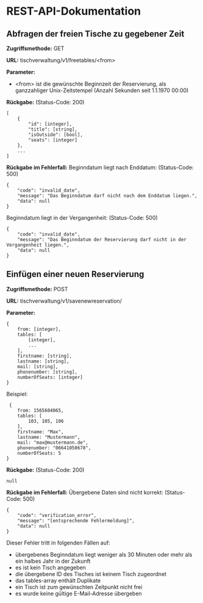 # REST-API-Dokumentation
## Abfragen der freien Tische zu gegebener Zeit
**Zugriffsmethode:** GET

**URL:** tischverwaltung/v1/freetables/\<from\>

**Parameter:**
 - \<from\> ist die gewünschte Beginnzeit der Reservierung, als ganzzahliger Unix-Zeitstempel (Anzahl Sekunden seit 1.1.1970 00:00)

**Rückgabe:** (Status-Code: 200)

    [
	    {
		    "id": [integer],
		    "title": [string],
		    "isOutside": [bool],
		    "seats": [integer]
		},
		...
	]
**Rückgabe im Fehlerfall:**
Beginndatum liegt nach Enddatum: (Status-Code: 500)

    {
	    "code": "invalid_date",
	    "message": "Das Beginndatum darf nicht nach dem Enddatum liegen.",
	    "data": null
	}


Beginndatum liegt in der Vergangenheit: (Status-Code: 500)

    {
	    "code": "invalid_date",
	    "message": "Das Beginndatum der Reservierung darf nicht in der Vergangenheit liegen.",
	    "data": null
	}
	    
## Einfügen einer neuen Reservierung

**Zugriffsmethode:** POST

**URL:** tischverwaltung/v1/savenewreservation/

**Parameter:**

    {
	    from: [integer],
	    tables: [
		    [integer],
		    ...
		],
		firstname: [string],
		lastname: [string],
		mail: [string],
		phonenumber: [string],
		numberOfSeats: [integer]
	}
	

Beispiel:
   

     {
    	from: 1565604065,
    	tables: [
		    103, 105, 106
    	],
    	firstname: "Max",
    	lastname: "Mustermann",
    	mail: "max@mustermann.de",
    	phonenumber: "06641050678",
		numberOfSeats: 5
    }
	    
**Rückgabe:** (Status-Code: 200)

    null
    
**Rückgabe im Fehlerfall:**
Übergebene Daten sind nicht korrekt: (Status-Code: 500)

    {
	    "code": "verification_error",
	    "message": "[entsprechende Fehlermeldung]",
	    "data": null
	}

Dieser Fehler tritt in folgenden Fällen auf:

 - übergebenes Beginndatum liegt weniger als 30 Minuten oder mehr als ein halbes Jahr in der Zukunft
 - es ist kein Tisch angegeben
 - die übergebene ID des Tisches ist keinem Tisch zugeordnet
 - das tables-array enthält Duplikate
 - ein Tisch ist zum gewünschten Zeitpunkt nicht frei
 - es wurde keine gültige E-Mail-Adresse übergeben
